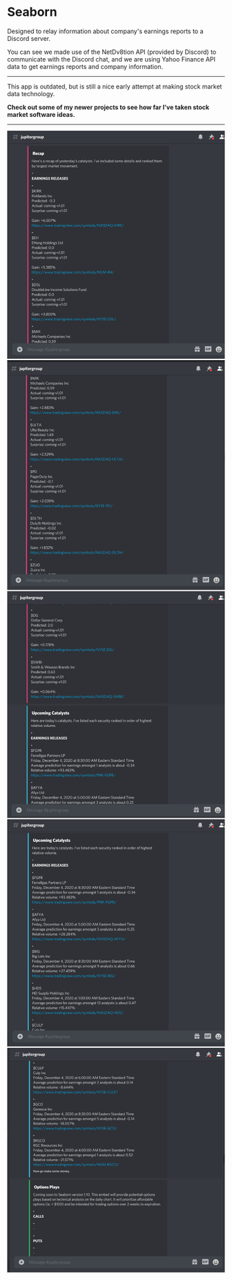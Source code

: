 # Seaborn

Designed to relay information about company's earnings reports to a Discord server.

You can see we made use of the NetDv8tion API (provided by Discord) to communicate with the 
Discord chat, and we are using Yahoo Finance API data to get earnings reports and company information.

____

This app is outdated, but is still a nice early attempt at making stock market data technology.

**Check out some of my newer projects to see how far I've taken stock market software ideas.**
____

![](screenshot_1.png)
![](screenshot_2.png)
![](screenshot_3.png)
![](screenshot_4.png)
![](screenshot_5.png)